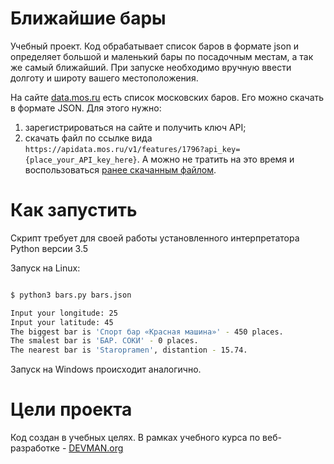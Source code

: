 # Ближайшие бары

Учебный проект. Код обрабатывает список баров в формате json и определяет большой и маленький бары по посадочным местам, а так же самый ближайший.
При запуске необходимо вручную ввести долготу и широту вашего местоположения.

На сайте [data.mos.ru](https://data.mos.ru/) есть список московских баров. Его можно скачать в формате JSON. Для этого нужно:

1. зарегистрироваться на сайте и получить ключ API;
2. скачать файл по ссылке вида ```https://apidata.mos.ru/v1/features/1796?api_key={place_your_API_key_here}```.
А можно не тратить на это время и воспользоваться [ранее скачанным файлом](https://devman.org/fshare/1503831681/4/).

# Как запустить

Скрипт требует для своей работы установленного интерпретатора Python версии 3.5

Запуск на Linux:

```bash

$ python3 bars.py bars.json

Input your longitude: 25
Input your latitude: 45
The biggest bar is 'Спорт бар «Красная машина»' - 450 places.
The smalest bar is 'БАР. СОКИ' - 0 places.
The nearest bar is 'Staropramen', distantion - 15.74.

```

Запуск на Windows происходит аналогично.

# Цели проекта

Код создан в учебных целях. В рамках учебного курса по веб-разработке - [DEVMAN.org](https://devman.org)
